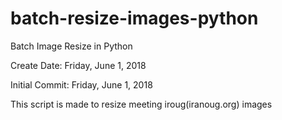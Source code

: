 # batch-resize-images-python
Batch Image Resize in Python

Create Date: Friday, June 1, 2018

Initial Commit: Friday, June 1, 2018

This script is made to resize meeting iroug(iranoug.org) images

